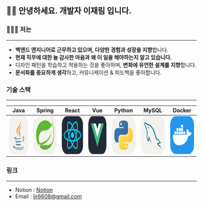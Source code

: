 
## 👋🏻 안녕하세요. 개발자 **이재림** 입니다.

### 🧑🏼‍💻 저는

---

- **백엔드 엔지니어로 근무하고 있으며, 다양한 경험과 성장을 지향**합니다.
- **현재 직무에 대한 늘 감사한 마음과 왜 이 일을 해야하는지 알고 있습니다.**
- 디자인 패턴을 학습하고 적용하는 것을 좋아하며, **변화에 유연한 설계를 지향**합니다.
- **문서화를 중요하게 생각**하고, 커뮤니케이션 & 피드백을 좋아합니다.

### 기술 스택

---
| Java                                                 | Spring                                               | React| Vue                                                 | Python | MySQL|Docker|
|------------------------------------------------------|------------------------------------------------------|-------------------------------------------------------|-----------------------------------------------------|--------------------------------------------------------|-------------------------------------------------------|-------|
| <img src="images/Java.svg" width="100" height="100"> | <img src="images/Spring.svg" width="100" height="100"> | <img src="images/React.svg" width="100" height="100"> | <img src="images/Vue.svg" width="100" height="100"> | <img src="images/Python.svg" width="100" height="100"> | <img src="images/MySQL.svg" width="100" height="100"> |<img src="images/Docker.svg" width="100" height="100">|

### 링크

---

- Notion : [Notion](https://south-sunshine-1a6.notion.site/NotionBlog-18bfe37bb9b04e0e9b9f0126e13a9a67?pvs=4)
- Email : ljr6608@gmail.com

